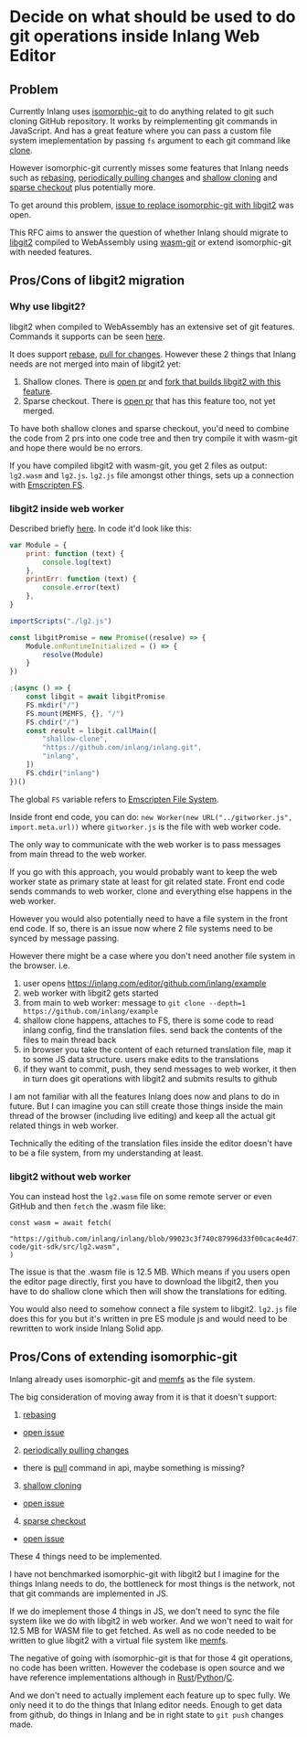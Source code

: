 # Decide on what should be used to do git operations inside Inlang Web Editor

## Problem

Currently Inlang uses [isomorphic-git](https://isomorphic-git.org/) to do anything related to git such cloning GitHub repository. It works by reimplementing git commands in JavaScript. And has a great feature where you can pass a custom file system imeplementation by passing `fs` argument to each git command like [clone](https://isomorphic-git.org/docs/en/clone).

However isomorphic-git currently misses some features that Inlang needs such as [rebasing](https://github.com/inlang/inlang/issues/220), [periodically pulling changes](https://github.com/inlang/inlang/issues/252) and [shallow cloning](https://github.blog/2020-12-21-get-up-to-speed-with-partial-clone-and-shallow-clone/) and [sparse checkout](https://git-scm.com/docs/git-sparse-checkout) plus potentially more.

To get around this problem, [issue to replace isomorphic-git with libgit2](https://github.com/inlang/inlang/issues/278) was open.

This RFC aims to answer the question of whether Inlang should migrate to [libgit2](https://libgit2.org) compiled to WebAssembly using [wasm-git](https://github.com/petersalomonsen/wasm-git) or extend isomorphic-git with needed features.

## Pros/Cons of libgit2 migration

### Why use libgit2?

libgit2 when compiled to WebAssembly has an extensive set of git features. Commands it supports can be seen [here](https://libgit2.org/libgit2/#HEAD).

It does support [rebase](https://libgit2.org/libgit2/#HEAD/group/rebase/git_rebase_abort), [pull for changes](https://stackoverflow.com/questions/27759674/libgit2-fetch-merge-commit). However these 2 things that Inlang needs are not merged into main of libgit2 yet:

1. Shallow clones. There is [open pr](https://github.com/libgit2/libgit2/pull/6396) and [fork that builds libgit2 with this feature](https://github.com/nikitavoloboev/wasm-git).
2. Sparse checkout. There is [open pr](https://github.com/libgit2/libgit2/pull/6394) that has this feature too, not yet merged.

To have both shallow clones and sparse checkout, you'd need to combine the code from 2 prs into one code tree and then try compile it with wasm-git and hope there would be no errors.

If you have compiled libgit2 with wasm-git, you get 2 files as output: `lg2.wasm` and `lg2.js`. `lg2.js` file amongst other things, sets up a connection with [Emscripten FS](https://emscripten.org/docs/api_reference/Filesystem-API.html).

### libgit2 inside web worker

Described briefly [here](https://github.com/petersalomonsen/wasm-git#example-webworker-with-pre-built-binaries). In code it'd look like this:

```js
var Module = {
	print: function (text) {
		console.log(text)
	},
	printErr: function (text) {
		console.error(text)
	},
}

importScripts("./lg2.js")

const libgitPromise = new Promise((resolve) => {
	Module.onRuntimeInitialized = () => {
		resolve(Module)
	}
})

;(async () => {
	const libgit = await libgitPromise
	FS.mkdir("/")
	FS.mount(MEMFS, {}, "/")
	FS.chdir("/")
	const result = libgit.callMain([
		"shallow-clone",
		"https://github.com/inlang/inlang.git",
		"inlang",
	])
	FS.chdir("inlang")
})()
```

The global `FS` variable refers to [Emscripten File System](https://emscripten.org/docs/api_reference/Filesystem-API.html).

Inside front end code, you can do: `new Worker(new URL("../gitworker.js", import.meta.url))` where `gitworker.js` is the file with web worker code.

The only way to communicate with the web worker is to pass messages from main thread to the web worker.

If you go with this approach, you would probably want to keep the web worker state as primary state at least for git related state. Front end code sends commands to web worker, clone and everything else happens in the web worker.

However you would also potentially need to have a file system in the front end code. If so, there is an issue now where 2 file systems need to be synced by message passing.

However there might be a case where you don't need another file system in the browser. i.e.

1. user opens https://inlang.com/editor/github.com/inlang/example
2. web worker with libgit2 gets started
3. from main to web worker: message to `git clone --depth=1 https://github.com/inlang/example`
4. shallow clone happens, attaches to FS, there is some code to read inlang config, find the translation files. send back the contents of the files to main thread back
5. in browser you take the content of each returned translation file, map it to some JS data structure. users make edits to the translations
6. if they want to commit, push, they send messages to web worker, it then in turn does git operations with libgit2 and submits results to github

I am not familiar with all the features Inlang does now and plans to do in future. But I can imagine you can still create those things inside the main thread of the browser (including live editing) and keep all the actual git related things in web worker.

Technically the editing of the translation files inside the editor doesn't have to be a file system, from my understanding at least.

### libgit2 without web worker

You can instead host the `lg2.wasm` file on some remote server or even GitHub and then `fetch` the .wasm file like:

```
const wasm = await fetch(
		"https://github.com/inlang/inlang/blob/99023c3f740c87996d33f00cac4e4d715cca4f96/source-code/git-sdk/src/lg2.wasm",
)
```

The issue is that the .wasm file is 12.5 MB. Which means if you users open the editor page directly, first you have to download the libgit2, then you have to do shallow clone which then will show the translations for editing.

You would also need to somehow connect a file system to libgit2. `lg2.js` file does this for you but it's written in pre ES module js and would need to be rewritten to work inside Inlang Solid app.

## Pros/Cons of extending isomorphic-git

Inlang already uses isomorphic-git and [memfs](https://www.npmjs.com/package/memfs) as the file system.

The big consideration of moving away from it is that it doesn't support:

1. [rebasing](https://github.com/inlang/inlang/issues/220)

- [open issue](https://github.com/isomorphic-git/isomorphic-git/issues/1527)

2. [periodically pulling changes](https://github.com/inlang/inlang/issues/252)

- there is [pull](https://isomorphic-git.org/docs/en/pull) command in api, maybe something is missing?

3. [shallow cloning](https://github.blog/2020-12-21-get-up-to-speed-with-partial-clone-and-shallow-clone/)

- [open issue](https://github.com/isomorphic-git/isomorphic-git/issues/1123)

4. [sparse checkout](https://git-scm.com/docs/git-sparse-checkout)

- [open issue](https://github.com/isomorphic-git/isomorphic-git/issues/1735)

These 4 things need to be implemented.

I have not benchmarked isomorphic-git with libgit2 but I imagine for the things Inlang needs to do, the bottleneck for most things is the network, not that git commands are implemented in JS.

If we do imeplement those 4 things in JS, we don't need to sync the file system like we do with libgit2 in web worker. And we won't need to wait for 12.5 MB for WASM file to get fetched. As well as no code needed to be written to glue libgit2 with a virtual file system like [memfs](https://www.npmjs.com/package/memfs).

The negative of going with isomorphic-git is that for those 4 git operations, no code has been written. However the codebase is open source and we have reference implementations although in [Rust](https://github.com/Byron/gitoxide)/[Python](https://github.com/gitpython-developers/GitPython)/[C](https://github.com/libgit2/libgit2).

And we don't need to actually implement each feature up to spec fully. We only need it to do the things that Inlang editor needs. Enough to get data from github, do things in Inlang and be in right state to `git push` changes made.
